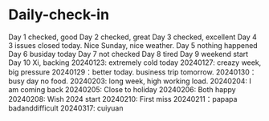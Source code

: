 # Daily-check-in
Day 1 checked, good
Day 2 checked, great
Day 3 checked, excellent
Day 4 3 issues closed today. Nice Sunday, nice weather.
Day 5 nothing happened
Day 6 busiday today
Day 7 not checked
Day 8 tired
Day 9 weekend start
Day 10 Xi, backing
20240123: extremely cold today
20240127: creazy week, big pressure
20240129：better today. business trip tomorrow.
20240130：busy day no food. 
20240203: long week, high working load.
20240204: I am coming back
20240205: Close to holiday
20240206: Both happy
20240208: Wish 2024 start
20240210: First miss
20240211：papapa
badanddifficult
20240317: cuiyuan

